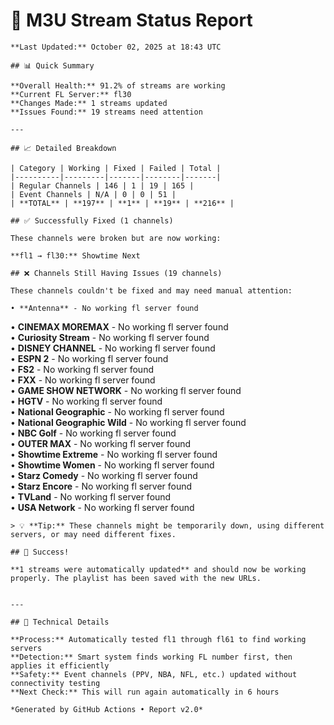 # 🔧 M3U Stream Status Report
    
    **Last Updated:** October 02, 2025 at 18:43 UTC
    
    ## 📊 Quick Summary
    
    **Overall Health:** 91.2% of streams are working  
    **Current FL Server:** fl30  
    **Changes Made:** 1 streams updated  
    **Issues Found:** 19 streams need attention  
    
    ---
    
    ## 📈 Detailed Breakdown
    
    | Category | Working | Fixed | Failed | Total |
    |----------|---------|-------|--------|-------|
    | Regular Channels | 146 | 1 | 19 | 165 |
    | Event Channels | N/A | 0 | 0 | 51 |
    | **TOTAL** | **197** | **1** | **19** | **216** |
    
    ## ✅ Successfully Fixed (1 channels)
    
    These channels were broken but are now working:
    
    **fl1 → fl30:** Showtime Next  

    ## ❌ Channels Still Having Issues (19 channels)
    
    These channels couldn't be fixed and may need manual attention:
    
    • **Antenna** - No working fl server found  
• **CINEMAX MOREMAX** - No working fl server found  
• **Curiosity Stream** - No working fl server found  
• **DISNEY CHANNEL** - No working fl server found  
• **ESPN 2** - No working fl server found  
• **FS2** - No working fl server found  
• **FXX** - No working fl server found  
• **GAME SHOW NETWORK** - No working fl server found  
• **HGTV** - No working fl server found  
• **National Geographic** - No working fl server found  
• **National Geographic Wild** - No working fl server found  
• **NBC Golf** - No working fl server found  
• **OUTER MAX** - No working fl server found  
• **Showtime Extreme** - No working fl server found  
• **Showtime Women** - No working fl server found  
• **Starz Comedy** - No working fl server found  
• **Starz Encore** - No working fl server found  
• **TVLand** - No working fl server found  
• **USA Network** - No working fl server found  

    > 💡 **Tip:** These channels might be temporarily down, using different servers, or may need different fixes.
    
    ## 🎉 Success!
    
    **1 streams were automatically updated** and should now be working properly. The playlist has been saved with the new URLs.
    
    
    ---
    
    ## 🔧 Technical Details
    
    **Process:** Automatically tested fl1 through fl61 to find working servers  
    **Detection:** Smart system finds working FL number first, then applies it efficiently  
    **Safety:** Event channels (PPV, NBA, NFL, etc.) updated without connectivity testing  
    **Next Check:** This will run again automatically in 6 hours  
    
    *Generated by GitHub Actions • Report v2.0*
    